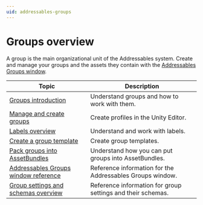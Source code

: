 ```yaml
---
uid: addressables-groups
---
```


# Groups overview

A group is the main organizational unit of the Addressables system. Create and manage your groups and the assets they contain with the [Addressables Groups window](xref:addressables-groups-window).

|**Topic**|**Description**|
|---|---|
|[Groups introduction](groups-intro.md)|Understand groups and how to work with them.|
|[Manage and create groups](groups-create.md)|Create profiles in the Unity Editor.|
|[Labels overview](Labels.md)|Understand and work with labels.|
|[Create a group template](GroupTemplates.md)|Create group templates.|
|[Pack groups into AssetBundles](PackingGroupsAsBundles.md)|Understand how you can put groups into AssetBundles.|
| [Addressables Groups window reference](GroupsWindow.md)|Reference information for the Addressables Groups window.|
|[Group settings and schemas overview](GroupSchemas.md)|Reference information for group settings and their schemas.|
